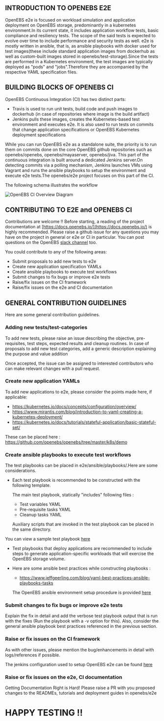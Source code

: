 ## INTRODUCTION TO OPENEBS E2E

OpenEBS e2e is focused on workload simulation and application deployment on OpenEBS storage, predominantly in a 
kubernetes environment.In its current state, it includes application workflow tests, basic compliance and resiliency tests. 
The scope of the said tests is expected to evolve over time to include performance and security tests as well. 
e2e is mostly written in ansible, that is, as ansible playbooks with docker used for test images(these include standard 
application images from dockerhub as well as custom-built images stored in openebs/test-storage).Since the tests are performed 
in a Kubernetes environment, the test images are typically deployed as "pods" and "jobs".Therefore they are accompanied by the 
respective YAML specification files.

## BUILDING BLOCKS OF OPENEBS CI

OpenEBS Continuous Integration (CI) has two distinct parts:

- Travis is used to run unit tests, build code and push images to dockerhub (in case of repositories where image is the build artifact)
- Jenkins pulls these images, creates the Kubernetes-based test environment and executes e2e. It is also used to run tests on commits that change application specifications or OpenEBS Kubernetes deployment specifications

While you can run OpenEBS e2e as a standalone suite, the priority is to run them on commits done on the core OpenEBS github
repositories such as openebs/openebs, openebs/mayaserver, openebs/jiva. This part of the continuous integration is built around a dedicated Jenkins server.On detecting commits via a polling mechanism, Jenkins launches VMs using Vagrant and runs the ansible playbooks to setup the environment and execute e2e tests.The openebs/e2e project focuses on this part of the CI.

The following schema illustrates the workflow

![OpenEBS CI Overview Diagram](https://github.com/ksatchit/openebs/blob/master/documentation/source/_static/OpenEBS_CI_Workflow.png)

## CONTRIBUTING TO E2E and OPENEBS CI 

Contributions are welcome !!  Before starting, a reading of the project documentation at [https://docs.openebs.io/](https://docs.openebs.io/) is highly recommended. Please raise a github issue for any questions you may have on the project in general or e2e or CI in particular.
You can post questions on the OpenEBS [slack channel](http://slack.openebs.io/) too.

You could contribute to any of the following areas: 

- Submit proposals to add new tests to e2e
- Create new application specification YAMLs 
- Create ansible playbooks to execute test workflows
- Submit changes to fix bugs or improve e2e tests 
- Raise/fix issues on the CI framework 
- Raise/fix issues on the e2e and CI documentation

## GENERAL CONTRIBUTION GUIDELINES

Here are some general contribution guidelines. 

### Adding new tests/test-categories

To add new tests, please raise an issue describing the objective, pre-requisites, test steps, expected results and cleanup routines.
In case of proposals to add new test categories, add a generic description explaining the purpose and value addition

Once accepted, the issue can be assigned to interested contributors who can make relevant changes with a pull request. 

### Create new application YAMLs

To add new applications to e2e, please consider the points made here, if applicable: 

- https://kubernetes.io/docs/concepts/configuration/overview/
- https://www.mirantis.com/blog/introduction-to-yaml-creating-a-kubernetes-deployment/
- https://kubernetes.io/docs/tutorials/stateful-application/basic-stateful-set/

These can be placed here : https://github.com/openebs/openebs/tree/master/k8s/demo

### Create ansible playbooks to execute test workflows

The test playbooks can be placed in e2e/ansible/playbooks/<test-category>.Here are some considerations. 

- Each test playbook is recommended to be constructed with the following template.

  The main test playbook, statically "includes" following files :

  - Test variables YAML
  - Pre-requisite tasks YAML
  - Cleanup tasks YAML
  
  Auxiliary scripts that are invoked in the test playbook can be placed in the same directory. 

 You can view a sample test playbook [here](https://github.com/openebs/openebs/tree/master/e2e/ansible/playbooks/hyperconverged/test-k8s-percona-mysql-pod)

- Test playbooks that deploy applications are recommended to include steps to generate application-specific workloads that
  will exercise the OpenEBS storage volume. 
  
- Here are some ansible best practices while constructing playbooks : 
 
  - https://www.jeffgeerling.com/blog/yaml-best-practices-ansible-playbooks-tasks 
  
  The OpenEBS ansible environment setup procedure is provided [here](https://github.com/openebs/openebs/blob/master/e2e/ansible/openebs-on-premise-deployment-guide.md)
  
### Submit changes to fix bugs or improve e2e tests 

Explain the fix in detail and add the verbose test playbook output that is run with the fixes (Run the playbook with a -v option for this). Also, consider the general ansible playbook best practices referenced in the previous section.

### Raise or fix issues on the CI framework 

As with other issues, please mention the bug/enhancements in detail with logs/references if possible.

The jenkins configuration used to setup OpenEBS e2e can be found [here](https://github.com/openebs/openebs/blob/master/e2e/jenkins/README.md)

### Raise or fix issues on the e2e, CI documentation

Getting Documentation Right is Hard! Please raise a PR with you proposed changes to the READMEs, tutorials and deployment guides in openebs/e2e

# HAPPY TESTING !!



  









